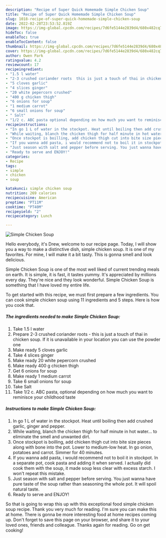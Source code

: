 ```yaml
---
description: "Recipe of Super Quick Homemade Simple Chicken Soup"
title: "Recipe of Super Quick Homemade Simple Chicken Soup"
slug: 1018-recipe-of-super-quick-homemade-simple-chicken-soup
date: 2022-02-28T23:53:52.819Z
image: https://img-global.cpcdn.com/recipes/7d6fe5144e2839d4/680x482cq70/simple-chicken-soup-recipe-main-photo.jpg
hideToc: false
enableToc: true
enableTocContent: false
thumbnail: https://img-global.cpcdn.com/recipes/7d6fe5144e2839d4/680x482cq70/simple-chicken-soup-recipe-main-photo.jpg
cover: https://img-global.cpcdn.com/recipes/7d6fe5144e2839d4/680x482cq70/simple-chicken-soup-recipe-main-photo.jpg
author: Owen Park
ratingvalue: 4.2
reviewcount: 17
recipeingredient:
- "1.5 l water"
- "2-3 crushed coriander roots  this is just a touch of thai in chicken soup If it is unavailable in your location you can use the powder one"
- "5 cloves garlic"
- "4 slices ginger"
- "20 white pepercorn crushed"
- "400 g chicken thigh"
- "6 onions for soup"
- "1 medium carrot"
- "6 small onions for soup"
- " Salt"
- "1/2 c. ABC pasta optional depending on how much you want to reminisce your childhood taste"
recipeinstructions:
- "In go 1 L of water in the stockpot. Heat until boiling then add crushed garlic, ginger and pepper."
- "While waiting, blanch the chicken thigh for half minute in hot water... to eliminate the smell and unwanted dirt."
- "Once stockpot is boilling, add chicken thigh cut into bite size pieces along with bone into the pot. Lower to medium-low heat. In go onion, potatoes and carrot. Simmer for 40 minutes."
- "If you wanna add pasta, i would recommend not to boil it in stockpot. In a separate pot, cook pasta and adding it when served. I actually did cook them with the soup, it made soup less clear with excess starch. I won&#39;t repeat this mistake."
- "Just season with salt and pepper before serving. You just wanna have pure taste of the soup rather than seasoning the whole pot. It will spoil natural taste."
- "Ready to serve and ENJOY!"
categories:
- Recipe
tags:
- simple
- chicken
- soup

katakunci: simple chicken soup 
nutrition: 269 calories
recipecuisine: American
preptime: "PT11M"
cooktime: "PT40M"
recipeyield: "2"
recipecategory: Lunch

---
```



![Simple Chicken Soup](https://img-global.cpcdn.com/recipes/7d6fe5144e2839d4/680x482cq70/simple-chicken-soup-recipe-main-photo.jpg)

Hello everybody, it's Drew, welcome to our recipe page. Today, I will show you a way to make a distinctive dish, simple chicken soup. It is one of my favorites. For mine, I will make it a bit tasty. This is gonna smell and look delicious.



Simple Chicken Soup is one of the most well liked of current trending meals on earth. It is simple, it is fast, it tastes yummy. It's appreciated by millions every day. They're nice and they look wonderful. Simple Chicken Soup is something that I have loved my entire life.


To get started with this recipe, we must first prepare a few ingredients. You can cook simple chicken soup using 11 ingredients and 5 steps. Here is how you cook that.

<!--inarticleads1-->

##### The ingredients needed to make Simple Chicken Soup:

1. Take 1.5 l water
1. Prepare 2-3 crushed coriander roots - this is just a touch of thai in chicken soup. If it is unavailable in your location you can use the powder one
1. Make ready 5 cloves garlic
1. Take 4 slices ginger
1. Make ready 20 white pepercorn crushed
1. Make ready 400 g chicken thigh
1. Get 6 onions for soup
1. Make ready 1 medium carrot
1. Take 6 small onions for soup
1. Take  Salt
1. Take 1/2 c. ABC pasta, optional depending on how much you want to reminisce your childhood taste




<!--inarticleads2-->

##### Instructions to make Simple Chicken Soup:

1. In go 1 L of water in the stockpot. Heat until boiling then add crushed garlic, ginger and pepper.
1. While waiting, blanch the chicken thigh for half minute in hot water... to eliminate the smell and unwanted dirt.
1. Once stockpot is boilling, add chicken thigh cut into bite size pieces along with bone into the pot. Lower to medium-low heat. In go onion, potatoes and carrot. Simmer for 40 minutes.
1. If you wanna add pasta, i would recommend not to boil it in stockpot. In a separate pot, cook pasta and adding it when served. I actually did cook them with the soup, it made soup less clear with excess starch. I won&#39;t repeat this mistake.
1. Just season with salt and pepper before serving. You just wanna have pure taste of the soup rather than seasoning the whole pot. It will spoil natural taste.
1. Ready to serve and ENJOY!



So that is going to wrap this up with this exceptional food simple chicken soup recipe. Thank you very much for reading. I'm sure you can make this at home. There is gonna be more interesting food at home recipes coming up. Don't forget to save this page on your browser, and share it to your loved ones, friends and colleague. Thanks again for reading. Go on get cooking!
